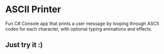 # ASCII Printer

Fun C# Console app that prints a user message by looping through ASCII codes for each character, with optional typing animations and effects.

## Just try it :)
